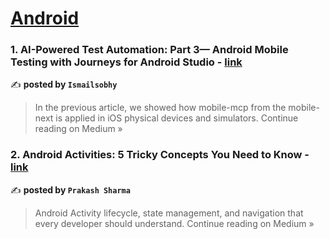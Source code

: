 
<h1><a href=https://medium.com/tag/android/recommended target="_blank" rel="noopener noreferrer">Android</a></h1>
<h3>1. AI-Powered Test Automation: Part 3— Android Mobile Testing with Journeys for Android Studio - <a href="https://medium.com/@ismailsobhy/ai-powered-test-automation-part-3-android-mobile-testing-with-journeys-for-android-studio-2df233012c19?source=rss------android-5" target="_blank" rel="noopener noreferrer">link</a></h3>

✍️ **posted by `Ismailsobhy`**

<blockquote>In the previous article, we showed how mobile-mcp from the mobile-next is applied in iOS physical devices and simulators.
Continue reading on Medium »</blockquote>

<h3>2. Android Activities: 5 Tricky Concepts You Need to Know - <a href="https://medium.com/@electrophile172/android-activities-5-tricky-concepts-you-need-to-know-b16094767a50?source=rss------android-5" target="_blank" rel="noopener noreferrer">link</a></h3>

✍️ **posted by `Prakash Sharma`**

<blockquote>Android Activity lifecycle, state management, and navigation that every developer should understand.
Continue reading on Medium »</blockquote>

